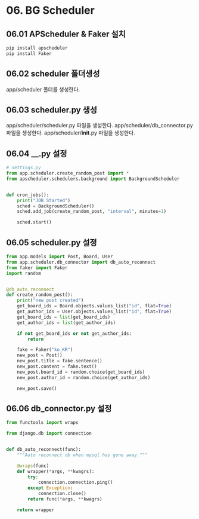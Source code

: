 # 06. BG Scheduler

## 06.01 APScheduler & Faker 설치
    
```bash
pip install apscheduler
pip install Faker
```

## 06.02 scheduler 폴더생성
app/scheduler 폴더를 생성한다.

## 06.03 scheduler.py 생성
app/scheduler/scheduler.py 파일을 생성한다.
app/scheduler/db_connector.py 파일을 생성한다.
app/scheduler/__init__.py 파일을 생성한다.

## 06.04 __.py 설정

```python
# settings.py
from app.scheduler.create_random_post import *
from apscheduler.schedulers.background import BackgroundScheduler


def cron_jobs():
    print("JOB Started")
    sched = BackgroundScheduler()
    sched.add_job(create_random_post, "interval", minutes=1)

    sched.start()

```

## 06.05 scheduler.py 설정

```python
from app.models import Post, Board, User
from app.scheduler.db_connector import db_auto_reconnect
from faker import Faker
import random


@db_auto_reconnect
def create_random_post():
    print("new post created")
    get_board_ids = Board.objects.values_list("id", flat=True)
    get_author_ids = User.objects.values_list("id", flat=True)
    get_board_ids = list(get_board_ids)
    get_author_ids = list(get_author_ids)

    if not get_board_ids or not get_author_ids:
        return

    fake = Faker("ko_KR")
    new_post = Post()
    new_post.title = fake.sentence()
    new_post.content = fake.text()
    new_post.board_id = random.choice(get_board_ids)
    new_post.author_id = random.choice(get_author_ids)

    new_post.save()
```

## 06.06 db_connector.py 설정

```python
from functools import wraps

from django.db import connection


def db_auto_reconnect(func):
    """Auto reconnect db when mysql has gone away."""

    @wraps(func)
    def wrapper(*args, **kwagrs):
        try:
            connection.connection.ping()
        except Exception:
            connection.close()
        return func(*args, **kwagrs)

    return wrapper
```

